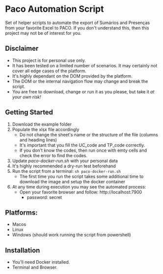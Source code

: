 # Paco Automation Script

Set of helper scripts to automate the export of Sumários and Presenças from your favorite Excel to PACO.
If you don't understand this, then this project may not be of interest for you.

## Disclaimer

* This project is for personal use only.
* It has been tested on a limited number of scenarios. It may certainly not cover all edge cases of the platform.
* It's highly dependant on the DOM provided by the platform.
* The DOM or the internal navigation flow may change and break the script.
* You are free to download, change or run it as you please, but take it *at your own risk!*

## Getting Started

1. Download the example folder
2. Populate the xlsx file accordingly
    * Do not change the sheet's name or the structure of the file (columns and heading lines)
    * It's important that you fill the UC_code and TP_code correctly.
    * If you don't know the codes, then run once with emty cells and check the error to find the codes.
3. Update *paco-docker-run.sh* with your personal data
4. It's highly recommended a dry-run test beforehand
5. Run the script from a terminal: ```sh paco-docker-run.sh```
    * The first time you run the script takes some additional time to download the image and setup the docker container
6. At any time during execution you may see the automated process:
    * Open your favorite browser and follow: http://localhost:7900
        * password: secret
    
## Platforms:
- Macos
- Linux
- Windows (should work running the script from powershell)

## Installation

* You'll need Docker installed.
* Terminal and Browser.
